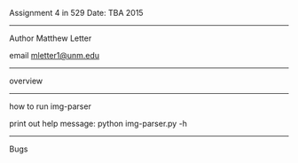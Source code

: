 Assignment 4 in 529
Date: TBA 2015
**********************************************
Author Matthew Letter

email mletter1@unm.edu
**********************************************
overview


**********************************************
how to run img-parser

print out help message:
    python img-parser.py -h
**********************************************
Bugs